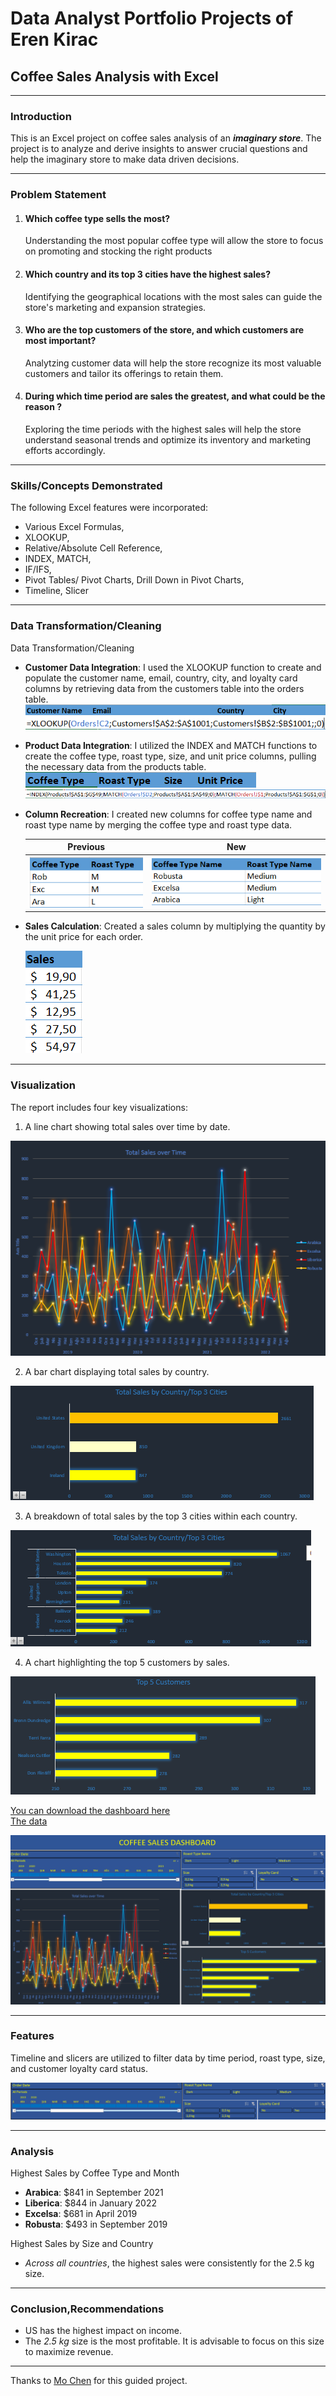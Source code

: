 # Data Analyst Portfolio Projects of Eren Kirac
## Coffee Sales Analysis with Excel
---
### Introduction

This is an Excel project on coffee sales analysis of an **_imaginary store_**. The project is to analyze and derive insights to answer crucial questions and help the imaginary store to make data driven decisions.

---
### Problem Statement
1. #### Which coffee type sells the most?
   Understanding the most popular coffee type will allow the store to focus on promoting and stocking the right products
2. #### Which country and its top 3 cities have the highest sales?
   Identifying the geographical locations with the most sales can guide the store's marketing and expansion strategies.
3. #### Who are the top customers of the store, and which customers are most important?
   Analytzing customer data will help the store recognize its most valuable customers and tailor its offerings to retain them.
4. #### During which time period are sales the greatest, and what could be the reason ?
   Exploring the time periods with the highest sales will help the store understand seasonal trends and optimize its inventory and marketing efforts accordingly.
---
### Skills/Concepts Demonstrated
The following Excel features were incorporated:
- Various Excel Formulas,
- XLOOKUP,
- Relative/Absolute Cell Reference,
- INDEX, MATCH,
- IF/IFS,
- Pivot Tables/ Pivot Charts, Drill Down in Pivot Charts,
- Timeline, Slicer
---
### Data Transformation/Cleaning
Data Transformation/Cleaning

- **Customer Data Integration**: I used the XLOOKUP function to create and populate the customer name, email, country, city, and loyalty card columns by retrieving data from the customers table into the orders table.
![](https://github.com/kiraceren/Portfolio-Projects/blob/main/Excel%20Portfolio%20Project/columns_created.png)![](https://github.com/kiraceren/Portfolio-Projects/blob/main/Excel%20Portfolio%20Project/xlookup_func.png)
- **Product Data Integration**: I utilized the INDEX and MATCH functions to create the coffee type, roast type, size, and unit price columns, pulling the necessary data from the products table.\
![](https://github.com/kiraceren/Portfolio-Projects/blob/main/Excel%20Portfolio%20Project/new_columns.png) ![](https://github.com/kiraceren/Portfolio-Projects/blob/main/Excel%20Portfolio%20Project/index_func.png) 
- **Column Recreation**: I created new columns for coffee type name and roast type name by merging the coffee type and roast type data.

   Previous                                                                                                   |New
   :------------------------------------------------------------------------------------------------------------:|:----------------------------------------------------------------------:
   ![](https://github.com/kiraceren/Portfolio-Projects/blob/main/Excel%20Portfolio%20Project/coffe_roast.png) |![](https://github.com/kiraceren/Portfolio-Projects/blob/main/Excel%20Portfolio%20Project/coffee_roast_name.png)
- **Sales Calculation**: Created a sales column by multiplying the quantity by the unit price for each order.
  
   ![](https://github.com/kiraceren/Portfolio-Projects/blob/main/Excel%20Portfolio%20Project/sales.png)
---
### Visualization
The report includes four key visualizations:
1. A line chart showing total sales over time by date.

![](https://github.com/kiraceren/Portfolio-Projects/blob/main/Excel%20Portfolio%20Project/line_chart.png)

2. A bar chart displaying total sales by country.

![](https://github.com/kiraceren/Portfolio-Projects/blob/main/Excel%20Portfolio%20Project/ttl_by_country_bar.png)
 
3. A breakdown of total sales by the top 3 cities within each country.

![](https://github.com/kiraceren/Portfolio-Projects/blob/main/Excel%20Portfolio%20Project/drill_down_top_3_cities.png)
   
4. A chart highlighting the top 5 customers by sales.

![](https://github.com/kiraceren/Portfolio-Projects/blob/main/Excel%20Portfolio%20Project/top_5_bar.png)

[You can download the dashboard here](https://github.com/kiraceren/Portfolio-Projects/blob/main/Excel%20Portfolio%20Project/coffeeSalesPortfolioProject-ErenKirac.xlsx)\
[The data](https://github.com/kiraceren/Portfolio-Projects/blob/main/Excel%20Portfolio%20Project/coffeeSalesPortfolioProjectData.xlsx)

![](https://github.com/kiraceren/Portfolio-Projects/blob/main/Excel%20Portfolio%20Project/dashboard.png)

---

### Features
Timeline and slicers are utilized to filter data by time period, roast type, size, and customer loyalty card status.

![](https://github.com/kiraceren/Portfolio-Projects/blob/main/Excel%20Portfolio%20Project/timeline_slicers.png)

---
### Analysis
Highest Sales by Coffee Type and Month
- **Arabica**: $841 in September 2021
- **Liberica**: $844 in January 2022
- **Excelsa**: $681 in April 2019
- **Robusta**: $493 in September 2019

Highest Sales by Size and Country

- _Across all countries_, the highest sales were consistently for the 2.5 kg size.
---
### Conclusion,Recommendations
- US has the highest impact on income.
- The _2.5 kg_ size is the most profitable. It is advisable to focus on this size to maximize revenue.



---
Thanks to [Mo Chen](https://www.youtube.com/@mo-chen) for this guided project.

